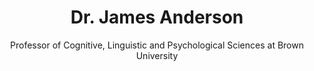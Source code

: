 ---
title: Dr. James Anderson
name: James-Anderson
subtitle: Professor of Cognitive, Linguistic and Psychological Sciences at Brown University
layout: 2017_default
modal-id: 1
img: James-Anderson.jpg
thumbnail: James-Anderson.jpg
alt: Picture of Dr. James Anderson
topic: From Aristotle to William James to Deep Learning  &#58; Everything Old is New Again.
description: The most influential models for human mental function are based on association.  This suggestion was first made by Aristotle, in his role as data-based psychologist, not Aristotle as logician.  He assumed that the basic units of memory are complex sensory objects and these objects can become linked together by experience and learning rules.  The resulting network of associations can be creative and the ability to compute with networks of associations is what makes us human.  Explicit teaching is helpful.  A pedagogical classic (Plato’s Meno) has Socrates showing how an uneducated servant boy can use associative steps and perceptual knowledge to solve an abstract geometrical problem.  In the late 19th Century, William James was famously concerned with association.  James proposed a Hebbian learning network that is essentially identical to modern simple neural networks.  James also carefully pointed out good and bad features of association as a practical computing mechanism.<br><br>Good Things&#58;  Association is mechanistic, hardware driven, uses explicit learning rules, and has natural signal processing abilities.  Association works directly with large, complex cognitive objects and can be taught, programmed, and controlled.  It can display network driven creativity.  It is "alogical", that is, works independently of logic.<br><br>Bad Things&#58; Association has major difficulties with ambiguity.  It is imprecise in practice. (But imprecision is sometimes a bug and sometimes a feature.)  It is inflexible and “boring” without the use of programming tools to control the direction taken by the associations. <br><br> Most current neural network models, including deep learning, are associative in structure but rarely make use the potential of association to be flexible, teachable, and programmable.  Though deep learning is a powerful engineering technology, learning millions of examples is not how humans do it. <br><br>The last part of the talk mixes association with ideas from cortical neuroscience&#58; columns, travelling waves, and topographic maps.  The details of the underlying neural hardware directly affect the performance of the program and allow for experimental tests.  We start by discussing how "abstract" concepts such as identity, symmetry, and number can arise.  We then use this structure to construct a speculative "brain-like" neural network program for five basic numerical operations.  The resulting program architecture is a hybrid, part analog, part a non-linear dynamical system. <br><br><b>Brief Biography &#58;</b>James Anderson grew up in Los Angeles, California when it was still a livable, enjoyable backwater.  He went to MIT and received an S.B. in physics and a Ph.D. in neurophysiology.  He was a post-doc at the UCLA Brain Research Institute and Rockefeller University.  He has been Assistant, Associate, and now Professor at Brown University, Providence, Rhode Island and is currently Professor in the Department of Cognitive, Linguistic, and Psychological Sciences.  He has been involved with several books and many papers in the area of neural networks and their application to computation and cognition.  His most recent book from Oxford University Press is “After Digital&#58; Computation in Brains and Machines” which contains material related to this talk.
---